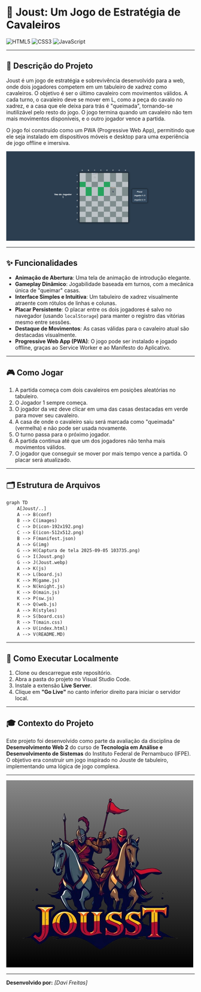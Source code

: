 # 🐎 Joust: Um Jogo de Estratégia de Cavaleiros

![HTML5](https://img.shields.io/badge/HTML5-E34F26?style=for-the-badge&logo=html5&logoColor=white)
![CSS3](https://img.shields.io/badge/CSS3-1572B6?style=for-the-badge&logo=css3&logoColor=white)
![JavaScript](https://img.shields.io/badge/JavaScript-F7DF1E?style=for-the-badge&logo=javascript&logoColor=black)

---

## 📄 Descrição do Projeto

Joust é um jogo de estratégia e sobrevivência desenvolvido para a web, onde dois jogadores competem em um tabuleiro de xadrez como cavaleiros. O objetivo é ser o último cavaleiro com movimentos válidos. A cada turno, o cavaleiro deve se mover em L, como a peça do cavalo no xadrez, e a casa que ele deixa para trás é "queimada", tornando-se inutilizável pelo resto do jogo. O jogo termina quando um cavaleiro não tem mais movimentos disponíveis, e o outro jogador vence a partida.

O jogo foi construído como um PWA (Progressive Web App), permitindo que ele seja instalado em dispositivos móveis e desktop para uma experiência de jogo offline e imersiva.

![Joust Game Screenshot](img/Captura%20de%20tela%202025-09-05%20103735.png)

---
## ✨ Funcionalidades

* **Animação de Abertura**: Uma tela de animação de introdução elegante.
* **Gameplay Dinâmico**: Jogabilidade baseada em turnos, com a mecânica única de "queimar" casas.
* **Interface Simples e Intuitiva**: Um tabuleiro de xadrez visualmente atraente com rótulos de linhas e colunas.
* **Placar Persistente**: O placar entre os dois jogadores é salvo no navegador (usando `localStorage`) para manter o registro das vitórias mesmo entre sessões.
* **Destaque de Movimentos**: As casas válidas para o cavaleiro atual são destacadas visualmente.
* **Progressive Web App (PWA)**: O jogo pode ser instalado e jogado offline, graças ao Service Worker e ao Manifesto do Aplicativo.

---

## 🎮 Como Jogar

1.  A partida começa com dois cavaleiros em posições aleatórias no tabuleiro.
2.  O Jogador 1 sempre começa.
3.  O jogador da vez deve clicar em uma das casas destacadas em verde para mover seu cavaleiro.
4.  A casa de onde o cavaleiro saiu será marcada como "queimada" (vermelha) e não pode ser usada novamente.
5.  O turno passa para o próximo jogador.
6.  A partida continua até que um dos jogadores não tenha mais movimentos válidos.
7.  O jogador que conseguir se mover por mais tempo vence a partida. O placar será atualizado.

--- 
## 🗂️ Estrutura de Arquivos

```mermaid
graph TD
    A[Joust/..]
    A --> B(conf)
    B --> C(images)
    C --> D(icon-192x192.png)
    C --> E(icon-512x512.png)
    B --> F(manifest.json)
    A --> G(img)
    G --> H(Captura de tela 2025-09-05 103735.png)
    G --> I(Joust.png)
    G --> J(Joust.webp)
    A --> K(js)
    K --> L(board.js)
    K --> M(game.js)
    K --> N(knight.js)
    K --> O(main.js)
    K --> P(sw.js)
    K --> Q(web.js)
    A --> R(styles)
    R --> S(board.css)
    R --> T(main.css)
    A --> U(index.html)
    A --> V(README.MD)
```
---

## 🚀 Como Executar Localmente

1.  Clone ou descarregue este repositório.
2.  Abra a pasta do projeto no Visual Studio Code.
3.  Instale a extensão **Live Server**.
4.  Clique em **"Go Live"** no canto inferior direito para iniciar o servidor local.

---

## 🎓 Contexto do Projeto

Este projeto foi desenvolvido como parte da avaliação da disciplina de **Desenvolvimento Web 2** do curso de **Tecnologia em Análise e Desenvolvimento de Sistemas** do Instituto Federal de Pernambuco (IFPE). O objetivo era construir um jogo inspirado no Jouste de tabuleiro, implementando uma lógica de jogo complexa.

---

![Joust Game Screenshot](img/Joust.png)

---

**Desenvolvido por:** *[Davi Freitas]*